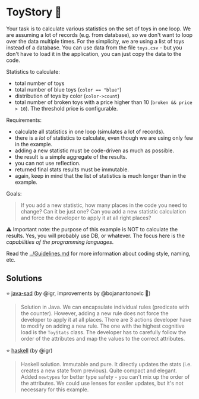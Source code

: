 # ToyStory 🧸

Your task is to calculate various statistics on the set of toys in one loop. We are assuming a lot of records (e.g. from database), so we don't want to loop over the data multiple times. For the simplicity, we are using a list of toys instead of a database. You can use data from the file `toys.csv` - but you don't have to load it in the application, you can just copy the data to the code.

Statistics to calculate:

- total number of toys
- total number of blue toys (`color == "blue"`)
- distribution of toys by color (`color->count`)
- total number of broken toys with a price higher than 10 (`broken && price > 10`). The threshold price is configurable.

Requirements:

- calculate all statistics in one loop (simulates a lot of records).
- there is a _lot_ of statistics to calculate, even though we are using only few in the example.
- adding a new statistic must be code-driven as much as possible.
- the result is a simple aggregate of the results.
- you can not use reflection.
- returned final stats results must be immutable.
- again, keep in mind that the list of statistics is much longer than in the example.

Goals:

> If you add a new statistic, how many places in the code you need to change? Can it be just one?
> Can you add a new statistic calculation and force the developer to apply it at all right places?

⚠️ Important note: the purpose of this example is NOT to calculate the results. Yes, you will probably use DB, or whatever. The focus here is the _capabilities of the programming languages_.

Read the [../Guidelines.md](../Guidelines.md) for more information about coding style, naming, etc.

## Solutions

⭐️ [java-sad](java-sad) (by @igr, improvements by @bojanantonovic 🚀)

> Solution in Java. We can encapsulate individual rules (predicate with the counter).
  However, adding a new rule does not force the developer to apply it at all places.
  There are 3 actions developer have to modify on adding a new rule. The one with the
  highest cognitive load is the `ToyStats` class. The developer has to carefully follow the
  order of the attributes and map the values to the correct attributes.

⭐️ [haskell](haskell) (by @igr)

> Haskell solution. Immutable and pure. It directly updates the stats (i.e. creates a new state from    previous). Quite compact and elegant. Added `newtype`s for better type safety - you can't mix up the order of the attributes. We could use lenses for easiler updates, but it's not necessary for this example.